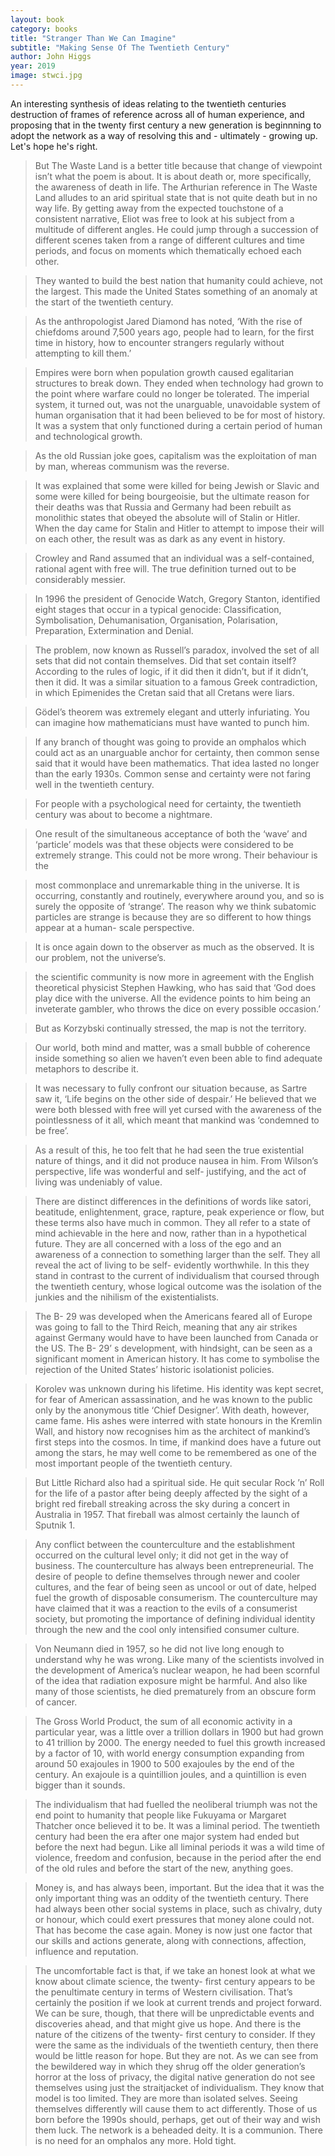 ```yaml
---
layout: book
category: books
title: "Stranger Than We Can Imagine"
subtitle: "Making Sense Of The Twentieth Century"
author: John Higgs
year: 2019
image: stwci.jpg
---
```

An interesting synthesis of ideas relating to the twentieth centuries destruction of frames of reference across all of human experience, and proposing that in the twenty first century a new generation is beginnning to adopt the network as a way of resolving this and - ultimately - growing up.  Let's hope he's right.

> But The Waste Land is a better title because that change of viewpoint isn’t what the poem is about. It is about death or, more specifically, the awareness of death in life. The Arthurian reference in The Waste Land alludes to an arid spiritual state that is not quite death but in no way life. By getting away from the expected touchstone of a consistent narrative, Eliot was free to look at his subject from a multitude of different angles. He could jump through a succession of different scenes taken from a range of different cultures and time periods, and focus on moments which thematically echoed each other.

> They wanted to build the best nation that humanity could achieve, not the largest. This made the United States something of an anomaly at the start of the twentieth century.

> As the anthropologist Jared Diamond has noted, ‘With the rise of chiefdoms around 7,500 years ago, people had to learn, for the first time in history, how to encounter strangers regularly without attempting to kill them.’

> Empires were born when population growth caused egalitarian structures to break down. They ended when technology had grown to the point where warfare could no longer be tolerated. The imperial system, it turned out, was not the unarguable, unavoidable system of human organisation that it had been believed to be for most of history. It was a system that only functioned during a certain period of human and technological growth.

> As the old Russian joke goes, capitalism was the exploitation of man by man, whereas communism was the reverse.

> It was explained that some were killed for being Jewish or Slavic and some were killed for being bourgeoisie, but the ultimate reason for their deaths was that Russia and Germany had been rebuilt as monolithic states that obeyed the absolute will of Stalin or Hitler. When the day came for Stalin and Hitler to attempt to impose their will on each other, the result was as dark as any event in history.

> Crowley and Rand assumed that an individual was a self-contained, rational agent with free will. The true definition turned out to be considerably messier.

> In 1996 the president of Genocide Watch, Gregory Stanton, identified eight stages that occur in a typical genocide: Classification, Symbolisation, Dehumanisation, Organisation, Polarisation, Preparation, Extermination and Denial.

> The problem, now known as Russell’s paradox, involved the set of all sets that did not contain themselves. Did that set contain itself? According to the rules of logic, if it did then it didn’t, but if it didn’t, then it did. It was a similar situation to a famous Greek contradiction, in which Epimenides the Cretan said that all Cretans were liars.

> Gödel’s theorem was extremely elegant and utterly infuriating. You can imagine how mathematicians must have wanted to punch him.

> If any branch of thought was going to provide an omphalos which could act as an unarguable anchor for certainty, then common sense said that it would have been mathematics. That idea lasted no longer than the early 1930s. Common sense and certainty were not faring well in the twentieth century.

> For people with a psychological need for certainty, the twentieth century was about to become a nightmare.

> One result of the simultaneous acceptance of both the ‘wave’ and ‘particle’ models was that these objects were considered to be extremely strange. This could not be more wrong. Their behaviour is the

> most commonplace and unremarkable thing in the universe. It is occurring, constantly and routinely, everywhere around you, and so is surely the opposite of ‘strange’. The reason why we think subatomic particles are strange is because they are so different to how things appear at a human- scale perspective.

> It is once again down to the observer as much as the observed. It is our problem, not the universe’s.

> the scientific community is now more in agreement with the English theoretical physicist Stephen Hawking, who has said that ‘God does play dice with the universe. All the evidence points to him being an inveterate gambler, who throws the dice on every possible occasion.’

> But as Korzybski continually stressed, the map is not the territory.

> Our world, both mind and matter, was a small bubble of coherence inside something so alien we haven’t even been able to find adequate metaphors to describe it.

> It was necessary to fully confront our situation because, as Sartre saw it, ‘Life begins on the other side of despair.’ He believed that we were both blessed with free will yet cursed with the awareness of the pointlessness of it all, which meant that mankind was ‘condemned to be free’.

> As a result of this, he too felt that he had seen the true existential nature of things, and it did not produce nausea in him. From Wilson’s perspective, life was wonderful and self- justifying, and the act of living was undeniably of value.

> There are distinct differences in the definitions of words like satori, beatitude, enlightenment, grace, rapture, peak experience or flow, but these terms also have much in common. They all refer to a state of mind achievable in the here and now, rather than in a hypothetical future. They are all concerned with a loss of the ego and an awareness of a connection to something larger than the self. They all reveal the act of living to be self- evidently worthwhile. In this they stand in contrast to the current of individualism that coursed through the twentieth century, whose logical outcome was the isolation of the junkies and the nihilism of the existentialists.

> The B- 29 was developed when the Americans feared all of Europe was going to fall to the Third Reich, meaning that any air strikes against Germany would have to have been launched from Canada or the US. The B- 29’ s development, with hindsight, can be seen as a significant moment in American history. It has come to symbolise the rejection of the United States’ historic isolationist policies.

> Korolev was unknown during his lifetime. His identity was kept secret, for fear of American assassination, and he was known to the public only by the anonymous title ‘Chief Designer’. With death, however, came fame. His ashes were interred with state honours in the Kremlin Wall, and history now recognises him as the architect of mankind’s first steps into the cosmos. In time, if mankind does have a future out among the stars, he may well come to be remembered as one of the most important people of the twentieth century.

> But Little Richard also had a spiritual side. He quit secular Rock ’n’ Roll for the life of a pastor after being deeply affected by the sight of a bright red fireball streaking across the sky during a concert in Australia in 1957. That fireball was almost certainly the launch of Sputnik 1.

> Any conflict between the counterculture and the establishment occurred on the cultural level only; it did not get in the way of business. The counterculture has always been entrepreneurial. The desire of people to define themselves through newer and cooler cultures, and the fear of being seen as uncool or out of date, helped fuel the growth of disposable consumerism. The counterculture may have claimed that it was a reaction to the evils of a consumerist society, but promoting the importance of defining individual identity through the new and the cool only intensified consumer culture.

> Von Neumann died in 1957, so he did not live long enough to understand why he was wrong. Like many of the scientists involved in the development of America’s nuclear weapon, he had been scornful of the idea that radiation exposure might be harmful. And also like many of those scientists, he died prematurely from an obscure form of cancer.

> The Gross World Product, the sum of all economic activity in a particular year, was a little over a trillion dollars in 1900 but had grown to 41 trillion by 2000. The energy needed to fuel this growth increased by a factor of 10, with world energy consumption expanding from around 50 exajoules in 1900 to 500 exajoules by the end of the century. An exajoule is a quintillion joules, and a quintillion is even bigger than it sounds.

> The individualism that had fuelled the neoliberal triumph was not the end point to humanity that people like Fukuyama or Margaret Thatcher once believed it to be. It was a liminal period. The twentieth century had been the era after one major system had ended but before the next had begun. Like all liminal periods it was a wild time of violence, freedom and confusion, because in the period after the end of the old rules and before the start of the new, anything goes.

> Money is, and has always been, important. But the idea that it was the only important thing was an oddity of the twentieth century. There had always been other social systems in place, such as chivalry, duty or honour, which could exert pressures that money alone could not. That has become the case again. Money is now just one factor that our skills and actions generate, along with connections, affection, influence and reputation.

> The uncomfortable fact is that, if we take an honest look at what we know about climate science, the twenty- first century appears to be the penultimate century in terms of Western civilisation. That’s certainly the position if we look at current trends and project forward. We can be sure, though, that there will be unpredictable events and discoveries ahead, and that might give us hope. And there is the nature of the citizens of the twenty- first century to consider. If they were the same as the individuals of the twentieth century, then there would be little reason for hope. But they are not. As we can see from the bewildered way in which they shrug off the older generation’s horror at the loss of privacy, the digital native generation do not see themselves using just the straitjacket of individualism. They know that model is too limited. They are more than isolated selves. Seeing themselves differently will cause them to act differently. Those of us born before the 1990s should, perhaps, get out of their way and wish them luck. The network is a beheaded deity. It is a communion. There is no need for an omphalos any more. Hold tight.
